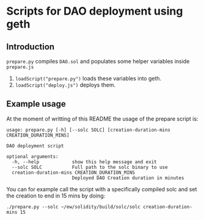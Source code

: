 # Scripts for DAO deployment using geth

## Introduction

`prepare.py` compiles `DAO.sol` and populates some helper variables inside `prepare.js`

1. `loadScript("prepare.py")` loads these variables into geth.
2. `loadScript("deploy.js")` deploys them.

## Example usage

At the moment of writting of this README the usage of the prepare script is:

```
usage: prepare.py [-h] [--solc SOLC] [creation-duration-mins CREATION_DURATION_MINS]

DAO deployment script

optional arguments:
  -h, --help            show this help message and exit
  --solc SOLC           Full path to the solc binary to use
  creation-duration-mins CREATION_DURATION_MINS
                        Deployed DAO Creation duration in minutes
```

You can for example call the script with a specifically compiled solc and set
the creation to end in 15 mins by doing:

```
./prepare.py --solc ~/ew/solidity/build/solc/solc creation-duration-mins 15
```
